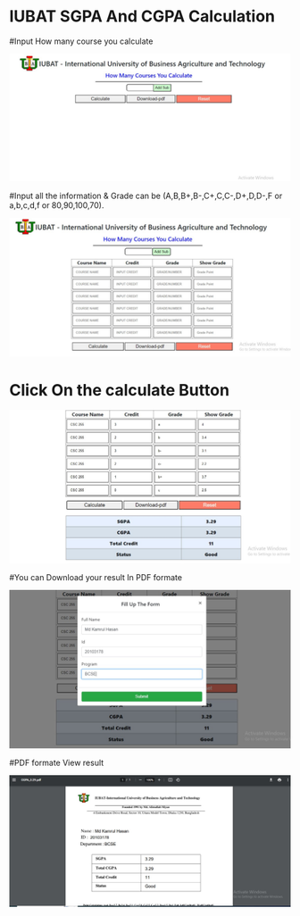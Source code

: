 # IUBAT SGPA And CGPA Calculation

#Input How many course you calculate

![Github Banner](https://github.com/coderskamrul/iubat-cgpa/blob/main/image/Screenshot%2001.jpg)

#Input all the information & Grade can be (A,B,B+,B-,C+,C,C-,D+,D,D-,F or a,b,c,d,f or 80,90,100,70).

![Github Banner](https://github.com/coderskamrul/iubat-cgpa/blob/main/image/Screenshot%2002.jpg)

# Click On the calculate Button

![Github Banner](https://github.com/coderskamrul/iubat-cgpa/blob/main/image/Screenshot%2003.jpg)

#You can Download your result In PDF formate

![Github Banner](https://github.com/coderskamrul/iubat-cgpa/blob/main/image/Screenshot%2004.jpg)

#PDF formate View result

![Github Banner](https://github.com/coderskamrul/iubat-cgpa/blob/main/image/Screenshot%2005.jpg)

